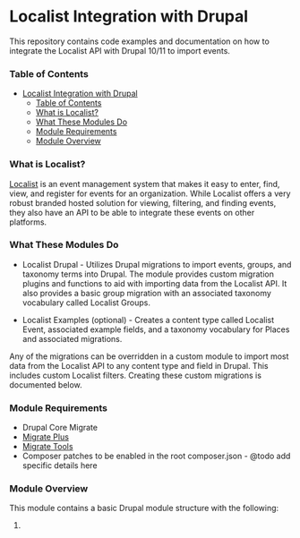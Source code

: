 # Localist Integration with Drupal
This repository contains code examples and documentation on how to integrate the Localist API with Drupal 10/11 to import events.

### Table of Contents

- [Localist Integration with Drupal](#localist-integration-with-drupal)
    - [Table of Contents](#table-of-contents)
    - [What is Localist?](#what-is-localist)
    - [What These Modules Do](#what-these-modules-do)
    - [Module Requirements](#module-requirements)
    - [Module Overview](#module-overview)


### What is Localist?
[Localist](https://www.localist.com) is an event management system that makes it easy to enter, find, view, and register for events for an organization. While Localist offers a very robust branded hosted solution for viewing, filtering, and finding events, they also have an API to be able to integrate these events on other platforms.

### What These Modules Do
* Localist Drupal - Utilizes Drupal migrations to import events, groups, and taxonomy terms into Drupal. The module provides custom migration plugins and functions to aid with importing data from the Localist API. It also provides a basic group migration with an associated taxonomy vocabulary called Localist Groups.

* Localist Examples (optional) - Creates a content type called Localist Event, associated example fields, and a taxonomy vocabulary for Places and associated migrations.

Any of the migrations can be overridden in a custom module to import most data from the Localist API to any content type and field in Drupal. This includes custom Localist filters. Creating these custom migrations is documented below.

### Module Requirements

* Drupal Core Migrate
* [Migrate Plus](https://www.drupal.org/project/migrate_plus)
* [Migrate Tools](https://www.drupal.org/project/migrate_tools)
* Composer patches to be enabled in the root composer.json - @todo add specific details here

### Module Overview
This module contains a basic Drupal module structure with the following:

1.
